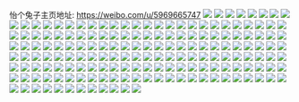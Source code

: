 怡个兔子主页地址: https://weibo.com/u/5969665747 
![](https://wx4.sinaimg.cn/mw2000/006w06Lply1h95qgh1w2rj32db35sx6r.jpg) 
![](https://wx4.sinaimg.cn/mw2000/006w06Lply1h95qgqyvhtj329n30vnpg.jpg) 
![](https://wx4.sinaimg.cn/mw2000/006w06Lply1h95qgd82p3j324k2u34qr.jpg) 
![](https://wx4.sinaimg.cn/mw2000/006w06Lply1h8t4ra6rppj3294304e83.jpg) 
![](https://wx4.sinaimg.cn/mw2000/006w06Lply1h8t4rblnchj32de35sx6r.jpg) 
![](https://wx4.sinaimg.cn/mw2000/006w06Lply1h8t4reqt30j32c0340hdw.jpg) 
![](https://wx4.sinaimg.cn/mw2000/006w06Lply1h8t4r707d3j325i2vax6r.jpg) 
![](https://wx4.sinaimg.cn/mw2000/006w06Lply1h8t4rfxk5gj32c1340u0y.jpg) 
![](https://wx4.sinaimg.cn/mw2000/006w06Lply1h8t4rgx036j32c13407wj.jpg) 
![](https://wx4.sinaimg.cn/mw2000/006w06Lply1h8rtj7beotj30u01sx4ez.jpg) 
![](https://wx4.sinaimg.cn/mw2000/006w06Lply1h8rtj6p8qmj30u01sxdw2.jpg) 
![](https://wx4.sinaimg.cn/mw2000/006w06Lply1h8n9qkis1lj32c0340b2b.jpg) 
![](https://wx4.sinaimg.cn/mw2000/006w06Lply1h8n9qt5pcrj32c0340qv7.jpg) 
![](https://wx4.sinaimg.cn/mw2000/006w06Lply1h8n9qnj5sej32c03404qr.jpg) 
![](https://wx4.sinaimg.cn/mw2000/006w06Lply1h8mdjbv52vj31wt2jq7wi.jpg) 
![](https://wx4.sinaimg.cn/mw2000/006w06Lply1h8mdj5pc3tj321j2q14qq.jpg) 
![](https://wx4.sinaimg.cn/mw2000/006w06Lply1h8mdjevatrj32c03404qr.jpg) 
![](https://wx4.sinaimg.cn/mw2000/006w06Lply1h8mdj9b4nwj329g30mb2a.jpg) 
![](https://wx4.sinaimg.cn/mw2000/006w06Lply1h8imyzdgzdj32dc35s1l2.jpg) 
![](https://wx4.sinaimg.cn/mw2000/006w06Lply1h8imx3m9j7j32dd35shdw.jpg) 
![](https://wx4.sinaimg.cn/mw2000/006w06Lply1h8imwsegqjj328c2z4hdv.jpg) 
![](https://wx4.sinaimg.cn/mw2000/006w06Lply1h8imwmxddlj31sc2ds4qr.jpg) 
![](https://wx4.sinaimg.cn/mw2000/006w06Lply1h8imwznzv7j322a2r1qv6.jpg) 
![](https://wx4.sinaimg.cn/mw2000/006w06Lply1h8imx7pbpkj32c1340x6t.jpg) 
![](https://wx4.sinaimg.cn/mw2000/006w06Lply1h8imww2s3aj322j2reqv6.jpg) 
![](https://wx4.sinaimg.cn/mw2000/006w06Lply1h8gdyho5lvj30tz13z10d.jpg) 
![](https://wx4.sinaimg.cn/mw2000/006w06Lply1h8dy4l9mogj328d2z47wk.jpg) 
![](https://wx4.sinaimg.cn/mw2000/006w06Lply1h8dy4sciuej329c30gnpf.jpg) 
![](https://wx4.sinaimg.cn/mw2000/006w06Lply1h8dy5ukeebj32dc35sqv7.jpg) 
![](https://wx4.sinaimg.cn/mw2000/006w06Lply1h8dy5zj45mj32c0340e83.jpg) 
![](https://wx4.sinaimg.cn/mw2000/006w06Lply1h8dy4di5cfj32382sbhdu.jpg) 
![](https://wx4.sinaimg.cn/mw2000/006w06Lply1h8dy5lz0rkj32dd35se85.jpg) 
![](https://wx4.sinaimg.cn/mw2000/006w06Lply1h88e4029juj30u01404d4.jpg) 
![](https://wx4.sinaimg.cn/mw2000/006w06Lply1h88eex0jtaj30u0140dq2.jpg) 
![](https://wx4.sinaimg.cn/mw2000/006w06Lply1h88e3zsup8j30vq16awrz.jpg) 
![](https://wx4.sinaimg.cn/mw2000/006w06Lply1h88eol0k83j30u0140wqi.jpg) 
![](https://wx4.sinaimg.cn/mw2000/006w06Lply1h88eol8t39j30u01400yy.jpg) 
![](https://wx4.sinaimg.cn/mw2000/006w06Lply1h88eom23fpj32dc35s1kz.jpg) 
![](https://wx4.sinaimg.cn/mw2000/006w06Lply1h88eoks1iyj30u0140k3l.jpg) 
![](https://wx4.sinaimg.cn/mw2000/006w06Lply1h88eomf82vj30u01407hz.jpg) 
![](https://wx4.sinaimg.cn/mw2000/006w06Lply1h88eoms1k7j30vx16kao1.jpg) 
![](https://wx4.sinaimg.cn/mw2000/006w06Lply1h88eon8xg2j30u0140115.jpg) 
![](https://wx4.sinaimg.cn/mw2000/006w06Lply1h88eoqajpej32c13401l0.jpg) 
![](https://wx4.sinaimg.cn/mw2000/006w06Lply1h88egiuv4wj30u4146tlg.jpg) 
![](https://wx4.sinaimg.cn/mw2000/006w06Lply1h88egj741yj30u2144qfy.jpg) 
![](https://wx4.sinaimg.cn/mw2000/006w06Lply1h88eor0v5zj30u01407ec.jpg) 
![](https://wx4.sinaimg.cn/mw2000/006w06Lply1h8687k502gj315x1jwkd8.jpg) 
![](https://wx4.sinaimg.cn/mw2000/006w06Lply1h8687khj5bj30m00tcjvf.jpg) 
![](https://wx4.sinaimg.cn/mw2000/006w06Lply1h8687kppi8j30o30z2n4b.jpg) 
![](https://wx4.sinaimg.cn/mw2000/006w06Lply1h8687joqyvj30u013cajw.jpg) 
![](https://wx4.sinaimg.cn/mw2000/006w06Lply1h860vtkzhlj30u0140gwu.jpg) 
![](https://wx4.sinaimg.cn/mw2000/006w06Lply1h860vtwgszj30u0140k7h.jpg) 
![](https://wx4.sinaimg.cn/mw2000/006w06Lply1h860vxcft6j30u0140tjj.jpg) 
![](https://wx4.sinaimg.cn/mw2000/006w06Lply1h860vy1pdqj327t2yfnpe.jpg) 
![](https://wx4.sinaimg.cn/mw2000/006w06Lply1h860vu6b5ej30r30yrk1e.jpg) 
![](https://wx4.sinaimg.cn/mw2000/006w06Lply1h860vtanmhj30u013yn7j.jpg) 
![](https://wx4.sinaimg.cn/mw2000/006w06Lply1h860vud4gkj30ty13yn8z.jpg) 
![](https://wx4.sinaimg.cn/mw2000/006w06Lply1h860vuxi4sj30u0140wsp.jpg) 
![](https://wx4.sinaimg.cn/mw2000/006w06Lply1h860vupoesj30rw0ydwoq.jpg) 
![](https://wx4.sinaimg.cn/mw2000/006w06Lply1h860vv5bvnj30w616wk6t.jpg) 
![](https://wx4.sinaimg.cn/mw2000/006w06Lply1h860vw29cdj32c0340kjm.jpg) 
![](https://wx4.sinaimg.cn/mw2000/006w06Lply1h860vwfd2dj30u0140ww3.jpg) 
![](https://wx4.sinaimg.cn/mw2000/006w06Lply1h860vwpblhj30ww17v15l.jpg) 
![](https://wx4.sinaimg.cn/mw2000/006w06Lply1h860vwy582j30u0140k0w.jpg) 
![](https://wx4.sinaimg.cn/mw2000/006w06Lply1h860vx5iorj30u0140gpo.jpg) 
![](https://wx4.sinaimg.cn/mw2000/006w06Lply1h853c1ku4qj30u0140k5r.jpg) 
![](https://wx4.sinaimg.cn/mw2000/006w06Lply1h853jj2ggfj30u0140amf.jpg) 
![](https://wx4.sinaimg.cn/mw2000/006w06Lply1h853jiq68xj30ty13yh08.jpg) 
![](https://wx4.sinaimg.cn/mw2000/006w06Lply1h853jjgzcoj30u013kgt7.jpg) 
![](https://wx4.sinaimg.cn/mw2000/006w06Lply1h853jjr3q6j30vq16aqh5.jpg) 
![](https://wx4.sinaimg.cn/mw2000/006w06Lply1h853jk1cu4j30ty0umwo4.jpg) 
![](https://wx4.sinaimg.cn/mw2000/006w06Lply1h853jkawj7j30u0140k2x.jpg) 
![](https://wx4.sinaimg.cn/mw2000/006w06Lply1h853jkiy4rj30tu13uk3i.jpg) 
![](https://wx4.sinaimg.cn/mw2000/006w06Lply1h853jj9xenj30r2103dmw.jpg) 
![](https://wx4.sinaimg.cn/mw2000/006w06Lply1h7t1jxv3b8j32dd35se85.jpg) 
![](https://wx4.sinaimg.cn/mw2000/006w06Lply1h7t1jouvozj31sc2dsb2a.jpg) 
![](https://wx4.sinaimg.cn/mw2000/006w06Lply1h7t1jr4l77j32bi33bu10.jpg) 
![](https://wx4.sinaimg.cn/mw2000/006w06Lply1h7t1jsy27fj32c1340x6s.jpg) 
![](https://wx4.sinaimg.cn/mw2000/006w06Lply1h7t1jnrf8zj32c1340kjo.jpg) 
![](https://wx4.sinaimg.cn/mw2000/006w06Lply1h7t1jz1z7jj32c0340npf.jpg) 
![](https://wx4.sinaimg.cn/mw2000/006w06Lply1h7t1jvikmjj32c1340npi.jpg) 
![](https://wx4.sinaimg.cn/mw2000/006w06Lply1h7mmmr41zpj3291301x6p.jpg) 
![](https://wx4.sinaimg.cn/mw2000/006w06Lply1h7mmms9h9uj32812ypnpd.jpg) 
![](https://wx4.sinaimg.cn/mw2000/006w06Lply1h7hrprqu2rj321e2punpe.jpg) 
![](https://wx4.sinaimg.cn/mw2000/006w06Lply1h7hrpswy53j327g2xwkjm.jpg) 
![](https://wx4.sinaimg.cn/mw2000/006w06Lply1h7hrpueq4nj31yz2mnqv7.jpg) 
![](https://wx4.sinaimg.cn/mw2000/006w06Lply1h7hrpqw1fsj324c2wv4qr.jpg) 
![](https://wx4.sinaimg.cn/mw2000/006w06Lply1h7hrpv3kdjj31jj221qv5.jpg) 
![](https://wx4.sinaimg.cn/mw2000/006w06Lply1h7hrpwbhwkj32as32e1l0.jpg) 
![](https://wx4.sinaimg.cn/mw2000/006w06Lply1h7cx9vbliij32c0340wnw.jpg) 
![](https://wx4.sinaimg.cn/mw2000/006w06Lply1h7cxaisre6j32c0340nia.jpg) 
![](https://wx4.sinaimg.cn/mw2000/006w06Lply1h7cxb831ytj32c0340hbg.jpg) 
![](https://wx4.sinaimg.cn/mw2000/006w06Lply1h7cxbjl9wkj32c0340hdv.jpg) 
![](https://wx4.sinaimg.cn/mw2000/006w06Lply1h7cxbsf3y4j32c0340e83.jpg) 
![](https://wx4.sinaimg.cn/mw2000/006w06Lply1h7cx9gqtn4j32c03404qq.jpg) 
![](https://wx4.sinaimg.cn/mw2000/006w06Lply1h78hg0a2aqj328w2zvapf.jpg) 
![](https://wx4.sinaimg.cn/mw2000/006w06Lply1h78hg2crmkj325p2vlu0x.jpg) 
![](https://wx4.sinaimg.cn/mw2000/006w06Lply1h78hfrmhd0j32c0340kjm.jpg) 
![](https://wx4.sinaimg.cn/mw2000/006w06Lply1h78hg8bj2ij328f2z7twd.jpg) 
![](https://wx4.sinaimg.cn/mw2000/006w06Lply1h78hgbsp2nj32c03401ky.jpg) 
![](https://wx4.sinaimg.cn/mw2000/006w06Lply1h5ugvgk98hj32c03407wj.jpg) 
![](https://wx4.sinaimg.cn/mw2000/006w06Lply1h5ugvf1vthj32c0340hdv.jpg) 
![](https://wx4.sinaimg.cn/mw2000/006w06Lply1h5ugv9opx1j32c0340kjn.jpg) 
![](https://wx4.sinaimg.cn/mw2000/006w06Lply1h5ugvciom1j31zc2n4qv5.jpg) 
![](https://wx4.sinaimg.cn/mw2000/006w06Lply1h5ugvbn4xnj32c0340b2b.jpg) 
![](https://wx4.sinaimg.cn/mw2000/006w06Lply1h5ugvdh6c1j32c0340hdu.jpg) 
![](https://wx4.sinaimg.cn/mw2000/006w06Lply1h5ugvhz7c0j32c03407wi.jpg) 
![](https://wx4.sinaimg.cn/mw2000/006w06Lply1h5ugvjc1hzj32c0340x6q.jpg) 
![](https://wx4.sinaimg.cn/mw2000/006w06Lply1h5ugvkdmwkj32c0340u0x.jpg) 
![](https://wx4.sinaimg.cn/mw2000/006w06Lply1h5j6a7vmgzj316o1kwnms.jpg) 
![](https://wx4.sinaimg.cn/mw2000/006w06Lply1h5j6a6qzp3j321s2qee82.jpg) 
![](https://wx4.sinaimg.cn/mw2000/006w06Lply1h5j6abv3imj32c0340npg.jpg) 
![](https://wx4.sinaimg.cn/mw2000/006w06Lply1h5j6advf8uj32c0340hdx.jpg) 
![](https://wx4.sinaimg.cn/mw2000/006w06Lply1h5j6asfod3j32212qpnpe.jpg) 
![](https://wx4.sinaimg.cn/mw2000/006w06Lply1h5fpm8p1rqj31mp269x6p.jpg) 
![](https://wx4.sinaimg.cn/mw2000/006w06Lply1h5fpmabsmyj32312s2x6r.jpg) 
![](https://wx4.sinaimg.cn/mw2000/006w06Lply1h5fpm7a1q4j31vw2ijb2b.jpg) 
![](https://wx4.sinaimg.cn/mw2000/006w06Lply1h5fpmb240vj31m825nb29.jpg) 
![](https://wx4.sinaimg.cn/mw2000/006w06Lply1h4yhl99lf4j33402c0kjn.jpg) 
![](https://wx4.sinaimg.cn/mw2000/006w06Lply1h4yhl4708dj33402c01l1.jpg) 
![](https://wx4.sinaimg.cn/mw2000/006w06Lply1h4yhlb85x9j31p229fhdt.jpg) 
![](https://wx4.sinaimg.cn/mw2000/006w06Lply1h4yhlbtaruj312c1f44cc.jpg) 
![](https://wx4.sinaimg.cn/mw2000/006w06Lply1h4wwytf47fj32332s4x6p.jpg) 
![](https://wx4.sinaimg.cn/mw2000/006w06Lply1h4wwyspixwj32792xonpe.jpg) 
![](https://wx4.sinaimg.cn/mw2000/006w06Lply1h4wwyv10uoj32c0340b2b.jpg) 
![](https://wx4.sinaimg.cn/mw2000/006w06Lply1h4q92q0n9aj32c03401kz.jpg) 
![](https://wx4.sinaimg.cn/mw2000/006w06Lply1h4q92o6zi9j32c0340qv6.jpg) 
![](https://wx4.sinaimg.cn/mw2000/006w06Lply1h4q92oiczbj30rk10qai6.jpg) 
![](https://wx4.sinaimg.cn/mw2000/006w06Lply1h4my8nmx74j322c2r41kz.jpg) 
![](https://wx4.sinaimg.cn/mw2000/006w06Lply1h4my8qqeqaj32c0340qv6.jpg) 
![](https://wx4.sinaimg.cn/mw2000/006w06Lply1h4my8k0fvpj31pe29v1ky.jpg) 
![](https://wx4.sinaimg.cn/mw2000/006w06Lply1h4idg6gq8lj32c0340e83.jpg) 
![](https://wx4.sinaimg.cn/mw2000/006w06Lply1h4idhkn8b9j31ri2cqe81.jpg) 
![](https://wx4.sinaimg.cn/mw2000/006w06Lply1h4idg8182cj33402c04qr.jpg) 
![](https://wx4.sinaimg.cn/mw2000/006w06Lply1h4idg90lw8j3304293hdu.jpg) 
![](https://wx4.sinaimg.cn/mw2000/006w06Lply1h4idixbm4ej32c03404qs.jpg) 
![](https://wx4.sinaimg.cn/mw2000/006w06Lply1h4idirp8szj322s2rqkjm.jpg) 
![](https://wx4.sinaimg.cn/mw2000/006w06Lply1h4idisz5a3j32c0340qv6.jpg) 
![](https://wx4.sinaimg.cn/mw2000/006w06Lply1h4idiu84joj32c0340x6q.jpg) 
![](https://wx4.sinaimg.cn/mw2000/006w06Lply1h4idivk63hj32c03401l0.jpg) 
![](https://wx4.sinaimg.cn/mw2000/006w06Lply1h4idiz6b7sj316o1kwb29.jpg) 
![](https://wx4.sinaimg.cn/mw2000/006w06Lply1h4idg4p24mj32082obx6p.jpg) 
![](https://wx4.sinaimg.cn/mw2000/006w06Lply1h4idiyg8eoj327t2yfqv7.jpg) 
![](https://wx4.sinaimg.cn/mw2000/006w06Lply1h4g0ktuyh1j32c0340npg.jpg) 
![](https://wx4.sinaimg.cn/mw2000/006w06Lply1h4g0l1e99lj328a2z2b2b.jpg) 
![](https://wx4.sinaimg.cn/mw2000/006w06Lply1h4g0lkpq6pj32c0340qv7.jpg) 
![](https://wx4.sinaimg.cn/mw2000/006w06Lply1h4g0lfcjz8j322h2rbhdv.jpg) 
![](https://wx4.sinaimg.cn/mw2000/006w06Lply1h4g0l6mcpjj32632w4e83.jpg) 
![](https://wx4.sinaimg.cn/mw2000/006w06Lply1h4g0lahpidj31sr2ece82.jpg) 
![](https://wx4.sinaimg.cn/mw2000/006w06Lply1h4cf0nzn5dj32482tn1kz.jpg) 
![](https://wx4.sinaimg.cn/mw2000/006w06Lply1h4cf0pu88aj32c03401kz.jpg) 
![](https://wx4.sinaimg.cn/mw2000/006w06Lply1h4cf0qzlehj32c0340qv6.jpg) 
![](https://wx4.sinaimg.cn/mw2000/006w06Lply1h4cf0sf3fbj32c0340npf.jpg) 
![](https://wx4.sinaimg.cn/mw2000/006w06Lply1h4cf0tyasuj324z2un7wi.jpg) 
![](https://wx4.sinaimg.cn/mw2000/006w06Lply1h4cf0w2ptwj32c0340x6q.jpg) 
![](https://wx4.sinaimg.cn/mw2000/006w06Lply1h48pfk94elj30vr16cwqo.jpg) 
![](https://wx4.sinaimg.cn/mw2000/006w06Lply1h48pfl0juvj326f2whkjm.jpg) 
![](https://wx4.sinaimg.cn/mw2000/006w06Lply1h48pfjtnooj320w2p67wi.jpg) 
![](https://wx4.sinaimg.cn/mw2000/006w06Lply1h47wdduz7gj32c03407wk.jpg) 
![](https://wx4.sinaimg.cn/mw2000/006w06Lply1h47wdfdhvvj329a30d1kz.jpg) 
![](https://wx4.sinaimg.cn/mw2000/006w06Lply1h47wdh425cj327r2yc7wj.jpg) 
![](https://wx4.sinaimg.cn/mw2000/006w06Lply1h47wdbsnchj31d01tcqup.jpg) 
![](https://wx4.sinaimg.cn/mw2000/006w06Lply1h47wdb9devj316f1ki1cw.jpg) 
![](https://wx4.sinaimg.cn/mw2000/006w06Lply1h47wdav68pj30ri10pwkt.jpg) 
![](https://wx4.sinaimg.cn/mw2000/867bfd61ly1h25133rpzuj20hi0q4q51.jpg) 
![](https://wx4.sinaimg.cn/mw2000/867bfd61ly1h25133l1y6j20qi0jc0te.jpg) 
![](https://wx4.sinaimg.cn/mw2000/867bfd61ly1h25133zh9kj20zo1n0wng.jpg) 
![](https://wx4.sinaimg.cn/mw2000/867bfd61ly1h251345vq9j20zo1asahx.jpg) 
![](https://wx4.sinaimg.cn/mw2000/006w06Lply1h449vv14sij32c0340qv9.jpg) 
![](https://wx4.sinaimg.cn/mw2000/006w06Lply1h449vwvzvnj324p2ua7wl.jpg) 

